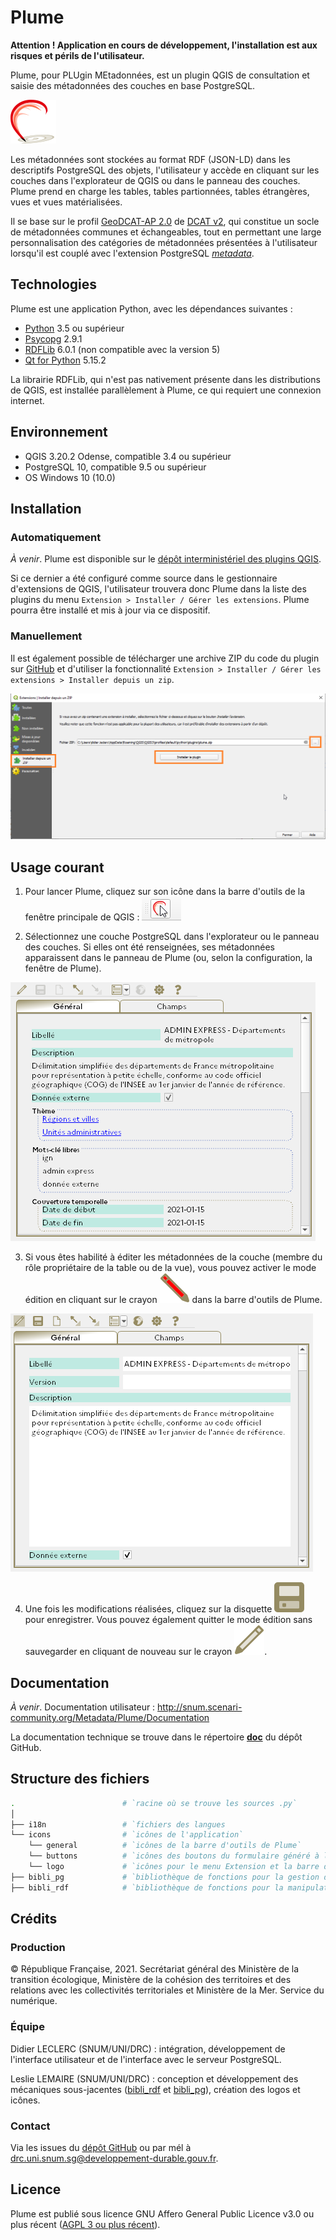 # Plume

**Attention ! Application en cours de développement, l'installation est aux risques et périls de l'utilisateur.**

Plume, pour PLUgin MEtadonnées, est un plugin QGIS de consultation et saisie des métadonnées des couches en base PostgreSQL.

![Logo](flyers/plume1.png)

Les métadonnées sont stockées au format RDF (JSON-LD) dans les descriptifs PostgreSQL des objets, l'utilisateur y accède en cliquant sur les couches dans l'explorateur de QGIS ou dans le panneau des couches. Plume prend en charge les tables, tables partionnées, tables étrangères, vues et vues matérialisées.

Il se base sur le profil [GeoDCAT-AP 2.0](https://semiceu.github.io/GeoDCAT-AP/releases/2.0.0/) de [DCAT v2](https://www.w3.org/TR/vocab-dcat-2/), qui constitue un socle de métadonnées communes et échangeables, tout en permettant une large personnalisation des catégories de métadonnées présentées à l'utilisateur lorsqu'il est couplé avec l'extension PostgreSQL *[metadata](/postgresql)*.


## Technologies

Plume est une application Python, avec les dépendances suivantes :
- [Python](https://www.python.org/) 3.5 ou supérieur
- [Psycopg](https://www.psycopg.org/) 2.9.1
- [RDFLib](https://rdflib.readthedocs.io/en/stable/index.html) 6.0.1 (non compatible avec la version 5)
- [Qt for Python](https://doc.qt.io/qtforpython-5/api.html) 5.15.2

La librairie RDFLib, qui n'est pas nativement présente dans les distributions de QGIS, est installée parallèlement à Plume, ce qui requiert une connexion internet. 


## Environnement

- QGIS 3.20.2 Odense, compatible 3.4 ou supérieur
- PostgreSQL 10, compatible 9.5 ou supérieur
- OS Windows 10 (10.0)


## Installation

### Automatiquement

*À venir*. Plume est disponible sur le [dépôt interministériel des plugins QGIS](http://piece-jointe-carto.developpement-durable.gouv.fr/NAT002/QGIS/plugins/plugins.xml).

Si ce dernier a été configuré comme source dans le gestionnaire d'extensions de QGIS, l'utilisateur trouvera donc Plume dans la liste des plugins du menu `Extension > Installer / Gérer les extensions`. Plume pourra être installé et mis à jour via ce dispositif.

### Manuellement

Il est également possible de télécharger une archive ZIP du code du plugin sur [GitHub](https://github.com/MTES-MCT/metadata-postgresql) et d'utiliser la fonctionnalité `Extension > Installer / Gérer les extensions > Installer depuis un zip`.

![Boîte de dialogue 'Installer depuis un zip'](flyers/installe_zip.png)


## Usage courant

1. Pour lancer Plume, cliquez sur son icône dans la barre d'outils de la fenêtre principale de QGIS : ![Lancement via la barre d'outils QGIS](flyers/launch_from_toolsbar.png)

2. Sélectionnez une couche PostgreSQL dans l'explorateur ou le panneau des couches. Si elles ont été renseignées, ses métadonnées apparaissent dans le panneau de Plume (ou, selon la configuration, la fenêtre de Plume).

![Formulaire en mode lecture](flyers/plume_read.png)

3. Si vous êtes habilité à éditer les métadonnées de la couche (membre du rôle propriétaire de la table ou de la vue), vous pouvez activer le mode édition en cliquant sur le crayon ![edit.svg](/plume/icons/general/edit.svg) dans la barre d'outils de Plume.

![Formulaire en mode édition](flyers/plume_edit.png)

4. Une fois les modifications réalisées, cliquez sur la disquette ![Bouton de sauvegarde](/plume/icons/general/save.svg) pour enregistrer. Vous pouvez également quitter le mode édition sans sauvegarder en cliquant de nouveau sur le crayon ![Bouton d'activation du mode édition](/plume/icons/general/read.svg).


## Documentation

*À venir*. Documentation utilisateur : http://snum.scenari-community.org/Metadata/Plume/Documentation

La documentation technique se trouve dans le répertoire [__doc__](/_doc__) du dépôt GitHub.


## Structure des fichiers

```bash
.                        # `racine où se trouve les sources .py`
│
├── i18n                 # `fichiers des langues
└── icons                # `icônes de l'application`
    └── general          # `icônes de la barre d'outils de Plume`
    └── buttons          # `icônes des boutons du formulaire généré à la volée`
    └── logo             # `icônes pour le menu Extension et la barre d'outils de QGIS`
├── bibli_pg             # `bibliothèque de fonctions pour la gestion des interactions avec PostgreSQL`
├── bibli_rdf            # `bibliothèque de fonctions pour la manipulation des métadonnées RDF`
```

## Crédits

### Production

© République Française, 2021.
Secrétariat général des Ministère de la transition écologique, Ministère de la cohésion des territoires et des relations avec les collectivités territoriales et Ministère de la Mer.
Service du numérique.

### Équipe

Didier LECLERC (SNUM/UNI/DRC) : intégration, développement de l'interface utilisateur et de l'interface avec le serveur PostgreSQL.

Leslie LEMAIRE (SNUM/UNI/DRC) : conception et développement des mécaniques sous-jacentes ([bibli_rdf](/plume/bibli_rdf) et [bibli_pg](/plume/bibli_pg)), création des logos et icônes.

### Contact

Via les issues du [dépôt GitHub](https://github.com/MTES-MCT/metadata-postgresql) ou par mél à drc.uni.snum.sg@developpement-durable.gouv.fr.


## Licence

Plume est publié sous licence GNU Affero General Public Licence v3.0 ou plus récent ([AGPL 3 ou plus récent](https://spdx.org/licenses/AGPL-3.0-or-later.html)).
